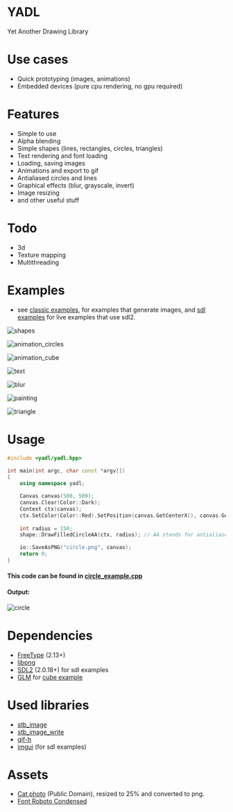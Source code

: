 # YADL
Yet Another Drawing Library

# Use cases
- Quick prototyping (images, animations)
- Embedded devices (pure cpu rendering, no gpu required)

# Features
- Simple to use 
- Alpha blending
- Simple shapes (lines, rectangles, circles, triangles)
- Text rendering and font loading
- Loading, saving images
- Animations and export to gif
- Antialiased circles and lines
- Graphical effects (blur, grayscale, invert)
- Image resizing
- and other useful stuff

# Todo
- 3d
- Texture mapping
- Multithreading

# Examples
- see [classic examples](examples/classic_examples), for examples that generate images, and [sdl examples](examples/sdl_examples) for live examples that use sdl2.

![shapes](readme_examples/thickness.png)

![animation_circles](readme_examples/animation.gif)

![animation_cube](readme_examples/cube.gif)

![text](readme_examples/text.png)

![blur](readme_examples/blur.png)

![painting](readme_examples/painting.png)

![triangle](readme_examples/triangle.gif)

# Usage
```cpp
#include <yadl/yadl.hpp>

int main(int argc, char const *argv[])
{
    using namespace yadl;

    Canvas canvas(500, 500);
    canvas.Clear(Color::Dark);
    Context ctx(canvas);
    ctx.SetColor(Color::Red).SetPosition(canvas.GetCenterX(), canvas.GetCenterY());
    
    int radius = 150;
    shape::DrawFilledCircleAA(ctx, radius); // AA stands for antialiased

    io::SaveAsPNG("circle.png", canvas);
    return 0;
}
```
#### This code can be found in [circle_example.cpp](examples/classic_examples/readme_example.cpp) 
#### Output:

![circle](readme_examples/circle.png)

# Dependencies
- [FreeType](https://www.freetype.org/download.html) (2.13+)
- [libpng](http://www.libpng.org/pub/png/libpng.html)
- [SDL2](https://www.libsdl.org/download-2.0.php) (2.0.18+) for sdl examples
- [GLM](https://github.com/g-truc/glm) for [cube example](examples/classic_examples/cube_example.cpp)

# Used libraries
- [stb_image](https://github.com/nothings/stb/blob/master/stb_image.h)
- [stb_image_write](https://github.com/nothings/stb/blob/master/stb_image_write.h)
- [gif-h](https://github.com/charlietangora/gif-h)
- [imgui](https://github.com/ocornut/imgui) (for sdl examples)

# Assets
- [Cat photo](https://commons.wikimedia.org/wiki/File:Stray_cat_on_wall.jpg) (Public Domain), resized to 25% and converted to png.
- [Font Roboto Condensed](https://www.1001freefonts.com/roboto-condensed.font)